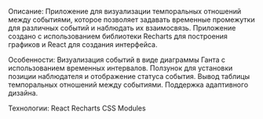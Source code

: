 Описание:
Приложение для визуализации темпоральных отношений между событиями, которое позволяет задавать временные промежутки для различных событий и наблюдать их взаимосвязь. 
Приложение создано с использованием библиотеки Recharts для построения графиков и React для создания интерфейса.

Особенности:
  Визуализация событий в виде диаграммы Ганта с использованием временных интервалов.
  Ползунок для установки позиции наблюдателя и отображение статуса события.
  Вывод таблицы темпоральных отношений между событиями.
  Поддержка адаптивного дизайна.

Технологии:
  React 
  Recharts
  CSS Modules
